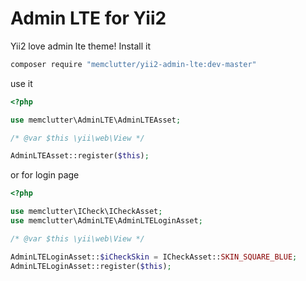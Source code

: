# Admin LTE for Yii2
Yii2 love admin lte theme! Install it
```sh
composer require "memclutter/yii2-admin-lte:dev-master"
```
use it
```php
<?php

use memclutter\AdminLTE\AdminLTEAsset;

/* @var $this \yii\web\View */

AdminLTEAsset::register($this);
```
or for login page
```php
<?php

use memclutter\ICheck\ICheckAsset;
use memclutter\AdminLTE\AdminLTELoginAsset;

/* @var $this \yii\web\View */

AdminLTELoginAsset::$iCheckSkin = ICheckAsset::SKIN_SQUARE_BLUE;
AdminLTELoginAsset::register($this);
```